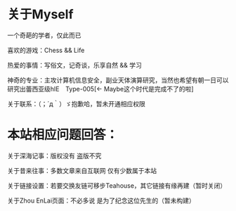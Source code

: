 # 关于Myself

一个奇葩的学者，仅此而已

喜欢的游戏：Chess && Life

热爱的事情：写俗文，记奇谈，乐享自然 && 学习

神奇的专业：主攻计算机信息安全，副业天体演算研究，当然也希望有朝一日可以研究出蕾西亚级hIE　Type-005[<- Maybe这个时代是完成不了的啦]

关于联系：（；´д｀）ゞ抱歉哈，暂未开通相应权限

# 本站相应问题回答：

关于深海记事：版权没有 盗版不究

关于昔来往事：多数文章来自互联网 仅有少数属于本站

关于链接设置：若要交换友链可移步Teahouse，其它链接有缘再建（暂时关闭）

关于Zhou EnLai页面：不必多说 是为了纪念这位先生的（暂未构建）
